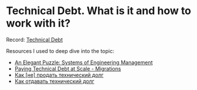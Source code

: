 # Technical Debt. What is it and how to work with it?

Record: [Technical Debt](https://dzen.ru/video/watch/648b4aa49b13826e282288db)

Resources I used to deep dive into the topic:
* [An Elegant Puzzle: Systems of Engineering Management](https://www.amazon.com/Elegant-Puzzle-Systems-Engineering-Management/dp/1732265186)
* [Paying Technical Debt at Scale - Migrations](https://www.youtube.com/watch?v=OFjvJmS_uDo)
* [Как \[не\] продать технический долг](https://www.youtube.com/watch?v=Snk3lstBzXU)
* [Как отдавать технический долг](https://www.youtube.com/watch?v=Snk3lstBzXU)
